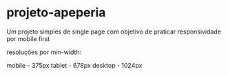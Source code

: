 # projeto-apeperia

Um projeto simples de single page com objetivo de praticar responsividade por mobile first

resoluções por min-width:

mobile - 375px
tablet - 678px
desktop - 1024px
